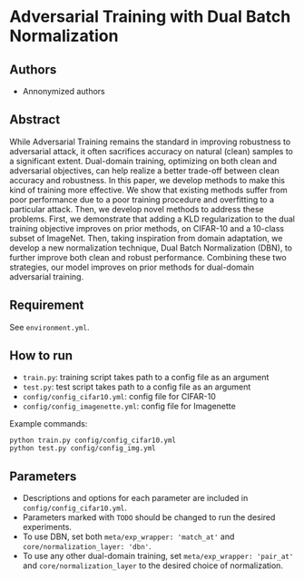 # Adversarial Training with Dual Batch Normalization

## Authors

- Annonymized authors

## Abstract

While Adversarial Training remains the standard in improving robustness to adversarial attack, it often sacrifices accuracy on natural (clean) samples to a significant extent. Dual-domain training, optimizing on both clean and adversarial objectives, can help realize a better trade-off between clean accuracy and robustness. In this paper, we develop methods to make this kind of training more effective. We show that existing methods suffer from poor performance due to a poor training procedure and overfitting to a particular attack. Then, we develop novel methods to address these problems. First, we demonstrate that adding a KLD regularization to the dual training objective improves on prior methods, on CIFAR-10 and a 10-class subset of ImageNet. Then, taking inspiration from domain adaptation, we develop a new normalization technique, Dual Batch Normalization (DBN), to further improve both clean and robust performance. Combining these two strategies, our model improves on prior methods for dual-domain adversarial training.

## Requirement

See `environment.yml`.

## How to run

- `train.py`: training script takes path to a config file as an argument
- `test.py`: test script takes path to a config file as an argument
- `config/config_cifar10.yml`: config file for CIFAR-10
- `config/config_imagenette.yml`: config file for Imagenette

Example commands:

```
python train.py config/config_cifar10.yml
python test.py config/config_img.yml
```

## Parameters

- Descriptions and options for each parameter are included in `config/config_cifar10.yml`.
- Parameters marked with `TODO` should be changed to run the desired experiments.
- To use DBN, set both `meta/exp_wrapper: 'match_at'` and `core/normalization_layer: 'dbn'`.
- To use any other dual-domain training, set `meta/exp_wrapper: 'pair_at'` and `core/normalization_layer` to the desired choice of normalization.